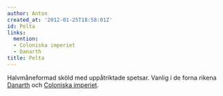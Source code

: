 ```yaml
---
author: Anton
created_at: '2012-01-25T18:58:01Z'
id: Pelta
links:
  mention:
  - Coloniska imperiet
  - Danarth
title: Pelta
---
```


Halvmåneformad sköld med uppåtriktade spetsar. Vanlig i de forna rikena [Danarth] och [Coloniska
imperiet].

  [Danarth]: Danarth
  [Coloniska imperiet]: Coloniska_imperiet
